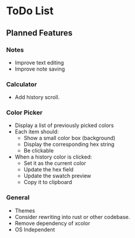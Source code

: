 # ToDo List

## Planned Features

### Notes

- Improve text editing
- Improve note saving

### Calculator

- Add history scroll.

### Color Picker

- Display a list of previously picked colors
- Each item should:
  - Show a small color box (background)
  - Display the corresponding hex string
  - Be clickable
- When a history color is clicked:
  - Set it as the current color
  - Update the hex field
  - Update the swatch preview
  - Copy it to clipboard

### General

- Themes
- Consider rewriting into rust or other codebase.
- Remove dependency of xcolor
- OS Independent
